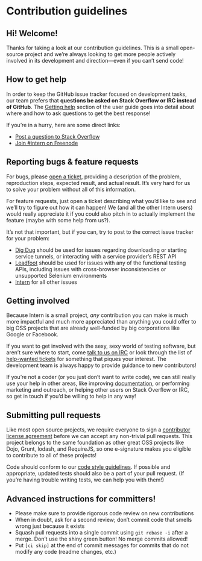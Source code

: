Contribution guidelines
=======================

## Hi! Welcome!

Thanks for taking a look at our contribution guidelines. This is a small open-source project and we’re always looking
to get more people actively involved in its development and direction—even if you can’t send code!

## How to get help

In order to keep the GitHub issue tracker focused on development tasks, our team prefers that **questions be asked on
Stack Overflow or IRC instead of GitHub**. The [Getting help](https://theintern.github.io/intern/#getting-help) section
of the user guide goes into detail about where and how to ask questions to get the best response!

If you’re in a hurry, here are some direct links:

* [Post a question to Stack Overflow](http://stackoverflow.com/questions/ask?tags=intern)
* [Join #intern on Freenode](https://webchat.freenode.net/?channels=intern)

## Reporting bugs & feature requests

For bugs, please [open a ticket](https://github.com/theintern/intern/issues/new?body=Description:%0A%0ASteps+to+reproduce:%0A%0A1.%20%E2%80%A6%0A2.%20%E2%80%A6%0A3.%20%E2%80%A6%0A%0AExpected%20result:%0AActual%20result:%0A%0AIntern%20version:%0A%0AAny%20additional%20information:),
providing a description of the problem, reproduction steps, expected result, and actual result. It’s very hard for us
to solve your problem without all of this information.

For feature requests, just open a ticket describing what you’d like to see and we’ll try to figure out how it can
happen! We (and all the other Intern users) would really appreciate it if you could also pitch in to actually implement
the feature (maybe with some help from us?).

It’s not that important, but if you can, try to post to the correct issue tracker for your problem:

* [Dig Dug](https://github.com/theintern/digdug/issues) should be used for issues regarding downloading or starting
  service tunnels, or interacting with a service provider’s REST API
* [Leadfoot](https://github.com/theintern/leadfoot/issues) should be used for issues with any of the functional
  testing APIs, including issues with cross-browser inconsistencies or unsupported Selenium environments
* [Intern](https://github.com/theintern/intern/issues) for all other issues

## Getting involved

Because Intern is a small project, *any* contribution you can make is much more impactful and much more appreciated
than anything you could offer to big OSS projects that are already well-funded by big corporations like Google or
Facebook.

If you want to get involved with the sexy, sexy world of testing software, but aren’t sure where to start, come
[talk to us on IRC](irc://irc.freenode.net/intern) or look through the list of
[help-wanted tickets](https://github.com/theintern/intern/labels/help-wanted) for something that piques your interest.
The development team is always happy to provide guidance to new contributors!

If you’re not a coder (or you just don’t want to write code), we can still really use your help in other areas, like
improving [documentation](https://github.com/theintern/intern/tree/gh-pages), or performing marketing and outreach, or
helping other users on Stack Overflow or IRC, so get in touch if you’d be willing to help in any way!

## Submitting pull requests

Like most open source projects, we require everyone to sign a
[contributor license agreement](http://dojofoundation.org/about/claForm) before we can accept any non-trivial
pull requests. This project belongs to the same foundation as other great OSS projects like Dojo, Grunt, lodash, and
RequireJS, so one e-signature makes you eligible to contribute to all of these projects!

Code should conform to our [code style guidelines](https://github.com/sitepen/.jshintrc). If possible and
appropriate, updated tests should also be a part of your pull request. (If you’re having trouble writing tests, we can
help you with them!)

## Advanced instructions for committers!

* Please make sure to provide rigorous code review on new contributions
* When in doubt, ask for a second review; don’t commit code that smells wrong just because it exists
* Squash pull requests into a single commit using `git rebase -i` after a merge. Don’t use the shiny green button!
  No merge commits allowed!
* Put `[ci skip]` at the end of commit messages for commits that do not modify any code (readme changes, etc.)
